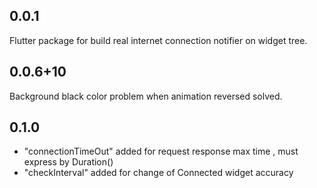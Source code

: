 ## 0.0.1

Flutter package for build real internet connection notifier on widget tree.


## 0.0.6+10

Background black color problem when animation reversed solved.

##  0.1.0

- "connectionTimeOut" added for request response max time , must express by Duration()
- "checkInterval" added for change of Connected widget accuracy 
